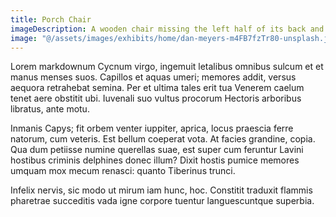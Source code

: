 ```yaml
---
title: Porch Chair
imageDescription: A wooden chair missing the left half of its back and most of that arm. A couple of planks possibly meant for the back are leaning over the seat.
image: "@/assets/images/exhibits/home/dan-meyers-m4FB7fzTr80-unsplash.jpg"
---
```


Lorem markdownum Cycnum virgo, ingemuit letalibus omnibus sulcum et et manus
menses suos. Capillos et aquas umeri; memores addit, versus aequora retrahebat
semina. Per et ultima tales erit tua Venerem caelum tenet aere obstitit ubi.
Iuvenali suo vultus procorum Hectoris arboribus libratus, ante motu.

Inmanis Capys; fit orbem venter iuppiter, aprica, locus praescia ferre natorum,
cum veteris. Est bellum coeperat vota. At facies grandine, copia. Qua dum
petiisse numine querellas suae, est super cum feruntur Lavini hostibus criminis
delphines donec illum? Dixit hostis pumice memores umquam mox mecum renasci:
quanto Tiberinus trunci.

Infelix nervis, sic modo ut mirum iam hunc, hoc. Constitit traduxit flammis
pharetrae succeditis vada igne corpore tuentur languescuntque superbia.
